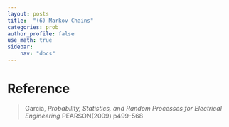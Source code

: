 ```yaml
---
layout: posts
title:  "(6) Markov Chains"
categories: prob
author_profile: false
use_math: true
sidebar:
    nav: "docs"
---
```



# Reference

>Garcia, *Probability, Statistics, and Random Processes for Electrical Engineering* PEARSON(2009) p499-568